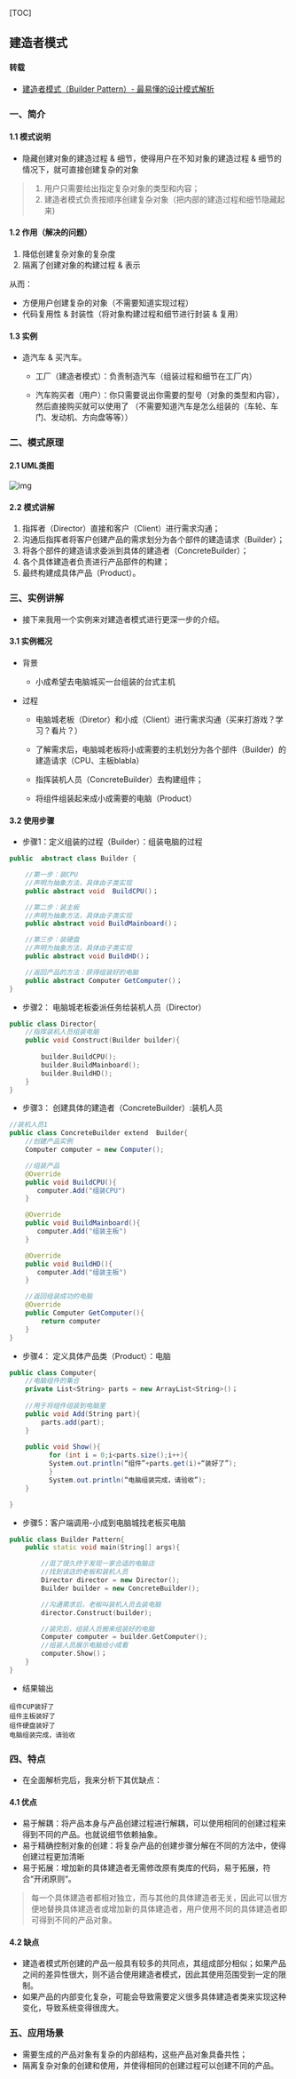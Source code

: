[TOC]

## 建造者模式

#### 转载

* [建造者模式（Builder Pattern）- 最易懂的设计模式解析](https://www.jianshu.com/p/be290ccea05a)

### 一、简介

#### 1.1 模式说明

* 隐藏创建对象的建造过程 & 细节，使得用户在不知对象的建造过程 & 细节的情况下，就可直接创建复杂的对象

> 1. 用户只需要给出指定复杂对象的类型和内容；
> 2. 建造者模式负责按顺序创建复杂对象（把内部的建造过程和细节隐藏起来)

#### 1.2 作用（解决的问题）

1. 降低创建复杂对象的复杂度
2. 隔离了创建对象的构建过程 & 表示

从而：

- 方便用户创建复杂的对象（不需要知道实现过程）
- 代码复用性 & 封装性（将对象构建过程和细节进行封装 & 复用）

#### 1.3 实例

* 造汽车 & 买汽车。

  * 工厂（建造者模式）：负责制造汽车（组装过程和细节在工厂内）

  * 汽车购买者（用户）：你只需要说出你需要的型号（对象的类型和内容），然后直接购买就可以使用了
     （不需要知道汽车是怎么组装的（车轮、车门、发动机、方向盘等等））

### 二、模式原理

#### 2.1 UML类图

![img](https:////upload-images.jianshu.io/upload_images/944365-e4842ec60f89315e.png?imageMogr2/auto-orient/strip|imageView2/2/w/860/format/webp)

#### 2.2 模式讲解

1. 指挥者（Director）直接和客户（Client）进行需求沟通；
2. 沟通后指挥者将客户创建产品的需求划分为各个部件的建造请求（Builder）；
3. 将各个部件的建造请求委派到具体的建造者（ConcreteBuilder）；
4. 各个具体建造者负责进行产品部件的构建；
5. 最终构建成具体产品（Product）。

### 三、实例讲解

* 接下来我用一个实例来对建造者模式进行更深一步的介绍。

#### 3.1 实例概况

- 背景

  * 小成希望去电脑城买一台组装的台式主机

- 过程

  * 电脑城老板（Diretor）和小成（Client）进行需求沟通（买来打游戏？学习？看片？）

  * 了解需求后，电脑城老板将小成需要的主机划分为各个部件（Builder）的建造请求（CPU、主板blabla）

  * 指挥装机人员（ConcreteBuilder）去构建组件；

  * 将组件组装起来成小成需要的电脑（Product）

#### 3.2 使用步骤

* 步骤1：定义组装的过程（Builder）：组装电脑的过程

```csharp
public  abstract class Builder {  

	//第一步：装CPU
	//声明为抽象方法，具体由子类实现 
    public abstract void  BuildCPU()；

	//第二步：装主板
	//声明为抽象方法，具体由子类实现 
    public abstract void BuildMainboard()；

	//第三步：装硬盘
	//声明为抽象方法，具体由子类实现 
    public abstract void BuildHD()；

	//返回产品的方法：获得组装好的电脑
    public abstract Computer GetComputer()；
}
```

* 步骤2： 电脑城老板委派任务给装机人员（Director）

```cpp
public class Director{
	//指挥装机人员组装电脑
    public void Construct(Builder builder){
                                
    	builder.BuildCPU();
	    builder.BuildMainboard();
    	builder.BuildHD();
	}
}
```

* 步骤3： 创建具体的建造者（ConcreteBuilder）:装机人员

```java
//装机人员1
public class ConcreteBuilder extend  Builder{
    //创建产品实例
    Computer computer = new Computer();

    //组装产品
    @Override
    public void BuildCPU(){  
       computer.Add("组装CPU")
    }  

    @Override
    public void BuildMainboard(){  
       computer.Add("组装主板")
    }  

    @Override
    public void BuildHD(){  
       computer.Add("组装主板")
    }  

    //返回组装成功的电脑
    @Override
    public Computer GetComputer(){  
      	return computer
    }  
}
```

* 步骤4： 定义具体产品类（Product）：电脑

```csharp
public class Computer{
    //电脑组件的集合
    private List<String> parts = new ArrayList<String>()；
     
    //用于将组件组装到电脑里
    public void Add(String part){
    	parts.add(part);
	}
    
    public void Show(){
          for (int i = 0;i<parts.size();i++){    
          System.out.println(“组件”+parts.get(i)+“装好了”);
          }
          System.out.println(“电脑组装完成，请验收”);
	}

}
```

* 步骤5：客户端调用-小成到电脑城找老板买电脑

```cpp
public class Builder Pattern{
	public static void main(String[] args){

        //逛了很久终于发现一家合适的电脑店
        //找到该店的老板和装机人员
  		Director director = new Director();
  		Builder builder = new ConcreteBuilder();

        //沟通需求后，老板叫装机人员去装电脑
        director.Construct(builder);

        //装完后，组装人员搬来组装好的电脑
        Computer computer = builder.GetComputer();
        //组装人员展示电脑给小成看
        computer.Show()；
    }
}
```

* 结果输出

```undefined
组件CUP装好了
组件主板装好了
组件硬盘装好了
电脑组装完成，请验收
```

### 四、特点

* 在全面解析完后，我来分析下其优缺点：

#### 4.1 优点

- 易于解耦：将产品本身与产品创建过程进行解耦，可以使用相同的创建过程来得到不同的产品。也就说细节依赖抽象。
- 易于精确控制对象的创建：将复杂产品的创建步骤分解在不同的方法中，使得创建过程更加清晰
- 易于拓展：增加新的具体建造者无需修改原有类库的代码，易于拓展，符合“开闭原则“。

> 每一个具体建造者都相对独立，而与其他的具体建造者无关，因此可以很方便地替换具体建造者或增加新的具体建造者，用户使用不同的具体建造者即可得到不同的产品对象。

#### 4.2 缺点

- 建造者模式所创建的产品一般具有较多的共同点，其组成部分相似；如果产品之间的差异性很大，则不适合使用建造者模式，因此其使用范围受到一定的限制。
- 如果产品的内部变化复杂，可能会导致需要定义很多具体建造者类来实现这种变化，导致系统变得很庞大。

### 五、应用场景

- 需要生成的产品对象有复杂的内部结构，这些产品对象具备共性；
- 隔离复杂对象的创建和使用，并使得相同的创建过程可以创建不同的产品。